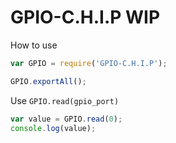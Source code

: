 # GPIO-C.H.I.P   WIP

How to use

```javascript
var GPIO = require('GPIO-C.H.I.P');

GPIO.exportAll();
```

Use ```GPIO.read(gpio_port)```
```javascript
var value = GPIO.read(0);
console.log(value);
```
